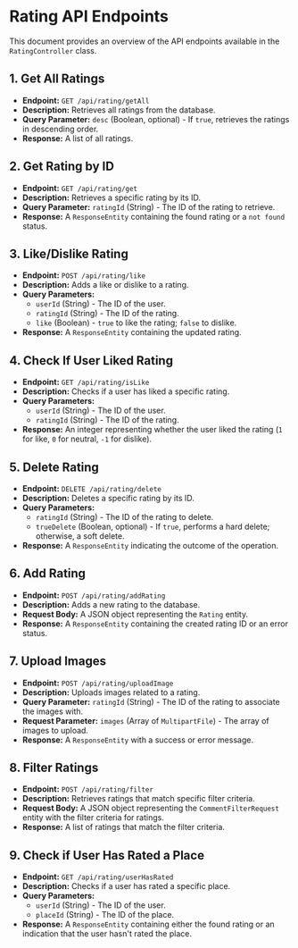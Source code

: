 # Rating API Endpoints

This document provides an overview of the API endpoints available in the `RatingController` class.

## 1. Get All Ratings

- **Endpoint:** `GET /api/rating/getAll`
- **Description:** Retrieves all ratings from the database.
- **Query Parameter:** `desc` (Boolean, optional) - If `true`, retrieves the ratings in descending order.
- **Response:** A list of all ratings.

## 2. Get Rating by ID

- **Endpoint:** `GET /api/rating/get`
- **Description:** Retrieves a specific rating by its ID.
- **Query Parameter:** `ratingId` (String) - The ID of the rating to retrieve.
- **Response:** A `ResponseEntity` containing the found rating or a `not found` status.

## 3. Like/Dislike Rating

- **Endpoint:** `POST /api/rating/like`
- **Description:** Adds a like or dislike to a rating.
- **Query Parameters:**
    - `userId` (String) - The ID of the user.
    - `ratingId` (String) - The ID of the rating.
    - `like` (Boolean) - `true` to like the rating; `false` to dislike.
- **Response:** A `ResponseEntity` containing the updated rating.

## 4. Check If User Liked Rating

- **Endpoint:** `GET /api/rating/isLike`
- **Description:** Checks if a user has liked a specific rating.
- **Query Parameters:**
    - `userId` (String) - The ID of the user.
    - `ratingId` (String) - The ID of the rating.
- **Response:** An integer representing whether the user liked the rating (`1` for like, `0` for neutral, `-1` for dislike).

## 5. Delete Rating

- **Endpoint:** `DELETE /api/rating/delete`
- **Description:** Deletes a specific rating by its ID.
- **Query Parameters:**
    - `ratingId` (String) - The ID of the rating to delete.
    - `trueDelete` (Boolean, optional) - If `true`, performs a hard delete; otherwise, a soft delete.
- **Response:** A `ResponseEntity` indicating the outcome of the operation.

## 6. Add Rating

- **Endpoint:** `POST /api/rating/addRating`
- **Description:** Adds a new rating to the database.
- **Request Body:** A JSON object representing the `Rating` entity.
- **Response:** A `ResponseEntity` containing the created rating ID or an error status.

## 7. Upload Images

- **Endpoint:** `POST /api/rating/uploadImage`
- **Description:** Uploads images related to a rating.
- **Query Parameter:** `ratingId` (String) - The ID of the rating to associate the images with.
- **Request Parameter:** `images` (Array of `MultipartFile`) - The array of images to upload.
- **Response:** A `ResponseEntity` with a success or error message.

## 8. Filter Ratings

- **Endpoint:** `POST /api/rating/filter`
- **Description:** Retrieves ratings that match specific filter criteria.
- **Request Body:** A JSON object representing the `CommentFilterRequest` entity with the filter criteria for ratings.
- **Response:** A list of ratings that match the filter criteria.

## 9. Check if User Has Rated a Place

- **Endpoint:** `GET /api/rating/userHasRated`
- **Description:** Checks if a user has rated a specific place.
- **Query Parameters:**
    - `userId` (String) - The ID of the user.
    - `placeId` (String) - The ID of the place.
- **Response:** A `ResponseEntity` containing either the found rating or an indication that the user hasn't rated the place.

